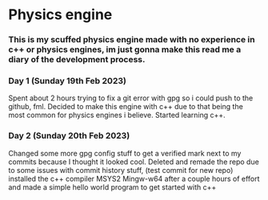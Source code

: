 <h1>Physics engine</h1>

<h3>This is my scuffed physics engine made with no experience in c++ or physics engines, im just gonna make this read me a diary of the development process.</h3>

<h3>Day 1 (Sunday 19th Feb 2023)</h3>

Spent about 2 hours trying to fix a git error with gpg so i could push to the github, fml.
Decided to make this engine with c++ due to that being the most common for physics engines i believe.
Started learning c++.

<h3>Day 2 (Sunday 20th Feb 2023)</h3>

Changed some more gpg config stuff to get a verified mark next to my commits because I thought it looked cool.
Deleted and remade the repo due to some issues with commit history stuff, (test commit for new repo)
installed the c++ compiler MSYS2 Mingw-w64 after a couple hours of effort and made a simple hello world program to get started with c++